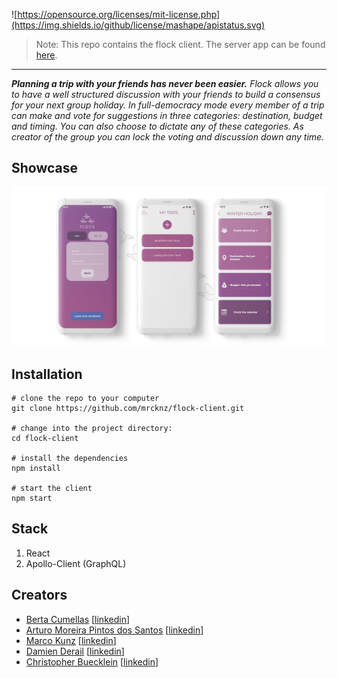 ![https://opensource.org/licenses/mit-license.php](https://img.shields.io/github/license/mashape/apistatus.svg)

> Note: This repo contains the flock client. The server app can be found [here](https://github.com/mrcknz/flock-server).
---
_**Planning a trip with your friends has never been easier.**
Flock allows you to have a well structured discussion with your friends to build a consensus for your next group holiday. In full-democracy mode every member of a trip can make and vote for suggestions in three categories: destination, budget and timing. You can also choose to dictate any of these categories. As creator of the group you can lock the voting and discussion down any time._

## Showcase
![Flock Screenshots](flock-showcase.jpg)

## Installation
```
# clone the repo to your computer
git clone https://github.com/mrcknz/flock-client.git

# change into the project directory:
cd flock-client

# install the dependencies
npm install

# start the client
npm start
```

## Stack
1. React
2. Apollo-Client (GraphQL)

## Creators
* [Berta Cumellas](https://github.com/bertacume) [[linkedin](https://www.linkedin.com/in/berta-cumellas/)]
* [Arturo Moreira Pintos dos Santos](https://github.com/artyBMPS) [[linkedin](https://www.linkedin.com/in/arturo-m-santos)]
* [Marco Kunz](https://github.com/mrcknz) [[linkedin](https://www.linkedin.com/in/marcokunz)]
* [Damien Derail](https://github.com/Damien1208) [[linkedin](https://www.linkedin.com/in/damien-derail-b446932a/)]
* [Christopher Buecklein](https://github.com/Bueggi) [[linkedin](https://www.linkedin.com/in/christopher-b%C3%BCcklein-594b13b3/)]

